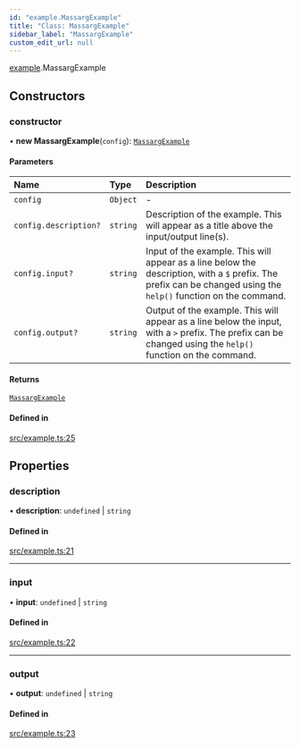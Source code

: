 ```yaml
---
id: "example.MassargExample"
title: "Class: MassargExample"
sidebar_label: "MassargExample"
custom_edit_url: null
---
```


[example](../modules/example.md).MassargExample

## Constructors

### constructor

• **new MassargExample**(`config`): [`MassargExample`](example.MassargExample.md)

#### Parameters

| Name | Type | Description |
| :------ | :------ | :------ |
| `config` | `Object` | - |
| `config.description?` | `string` | Description of the example. This will appear as a title above the input/output line(s). |
| `config.input?` | `string` | Input of the example. This will appear as a line below the description, with a `$` prefix. The prefix can be changed using the `help()` function on the command. |
| `config.output?` | `string` | Output of the example. This will appear as a line below the input, with a `>` prefix. The prefix can be changed using the `help()` function on the command. |

#### Returns

[`MassargExample`](example.MassargExample.md)

#### Defined in

[src/example.ts:25](https://github.com/chenasraf/massarg/blob/48b3e64/src/example.ts#L25)

## Properties

### description

• **description**: `undefined` \| `string`

#### Defined in

[src/example.ts:21](https://github.com/chenasraf/massarg/blob/48b3e64/src/example.ts#L21)

___

### input

• **input**: `undefined` \| `string`

#### Defined in

[src/example.ts:22](https://github.com/chenasraf/massarg/blob/48b3e64/src/example.ts#L22)

___

### output

• **output**: `undefined` \| `string`

#### Defined in

[src/example.ts:23](https://github.com/chenasraf/massarg/blob/48b3e64/src/example.ts#L23)
